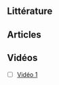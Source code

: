 ## Littérature

## Articles

## Vidéos

- [ ] [Vidéo 1](https://youtu.be/IBqeC8ihsO8?si=6FYoFcZuo0lKB7qD)
